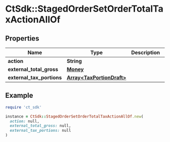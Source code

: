 # CtSdk::StagedOrderSetOrderTotalTaxActionAllOf

## Properties

| Name | Type | Description | Notes |
| ---- | ---- | ----------- | ----- |
| **action** | **String** |  | [optional] |
| **external_total_gross** | [**Money**](Money.md) |  | [optional] |
| **external_tax_portions** | [**Array&lt;TaxPortionDraft&gt;**](TaxPortionDraft.md) |  | [optional] |

## Example

```ruby
require 'ct_sdk'

instance = CtSdk::StagedOrderSetOrderTotalTaxActionAllOf.new(
  action: null,
  external_total_gross: null,
  external_tax_portions: null
)
```

